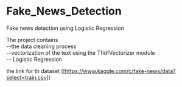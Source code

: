 # Fake_News_Detection
Fake news detection using Logistic Regression

The project contains<br> 
  --the data cleaning process <br>
  --vectorization of the text using the TfidfVectorizer module <br>
  -- Logistic Regression<br>
  
  the link for th dataset ([https://www.kaggle.com/c/fake-news/data?select=train.csv])

